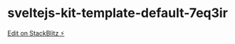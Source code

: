 # sveltejs-kit-template-default-7eq3ir

[Edit on StackBlitz ⚡️](https://stackblitz.com/edit/sveltejs-kit-template-default-7eq3ir)